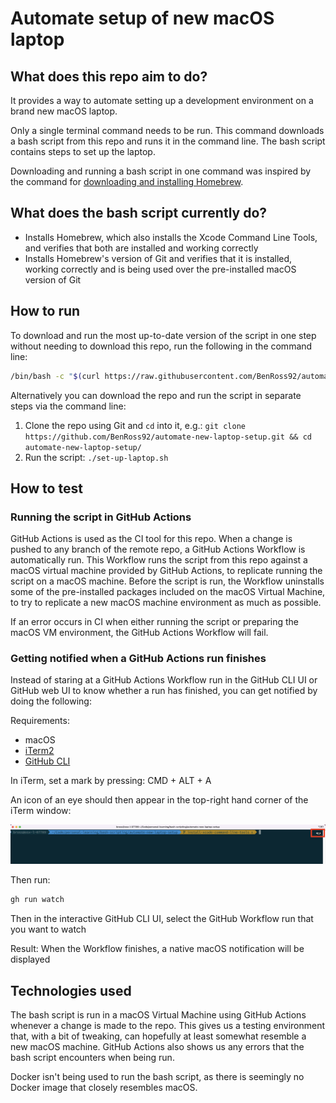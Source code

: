 # Automate setup of new macOS laptop

## What does this repo aim to do?

It provides a way to automate setting up a development environment on a brand new macOS laptop.

Only a single terminal command needs to be run. This command downloads a bash script from this repo and runs it in the command line. The bash script contains steps to set up the laptop.

Downloading and running a bash script in one command was inspired by the command for [downloading and installing Homebrew](https://brew.sh/#:~:text=/bin/bash%20%2Dc%20%22%24(curl%20%2DfsSL%20https%3A//raw.githubusercontent.com/Homebrew/install/HEAD/install.sh)%22).

## What does the bash script currently do?

* Installs Homebrew, which also installs the Xcode Command Line Tools, and verifies that both are installed and working correctly
* Installs Homebrew's version of Git and verifies that it is installed, working correctly and is being used over the pre-installed macOS version of Git

## How to run

To download and run the most up-to-date version of the script in one step without needing to download this repo, run the following in the command line:

```bash
/bin/bash -c "$(curl https://raw.githubusercontent.com/BenRoss92/automate-new-laptop-setup/main/set-up-laptop.sh)"
```

Alternatively you can download the repo and run the script in separate steps via the command line:

1. Clone the repo using Git and `cd` into it, e.g.: `git clone https://github.com/BenRoss92/automate-new-laptop-setup.git && cd automate-new-laptop-setup/`
2. Run the script: `./set-up-laptop.sh`

## How to test

### Running the script in GitHub Actions

GitHub Actions is used as the CI tool for this repo. When a change is pushed to any branch of the remote repo, a GitHub Actions Workflow is automatically run. This Workflow runs the script from this repo against a macOS virtual machine provided by GitHub Actions, to replicate running the script on a macOS machine. Before the script is run, the Workflow uninstalls some of the pre-installed packages included on the macOS Virtual Machine, to try to replicate a new macOS machine environment as much as possible.

If an error occurs in CI when either running the script or preparing the macOS VM environment, the GitHub Actions Workflow will fail.

### Getting notified when a GitHub Actions run finishes

Instead of staring at a GitHub Actions Workflow run in the GitHub CLI UI or GitHub web UI to know whether a run has finished, you can get notified by doing the following:

Requirements:

* macOS
* [iTerm2](https://iterm2.com/)
* [GitHub CLI](https://cli.github.com/)

In iTerm, set a mark by pressing: CMD + ALT + A

An icon of an eye should then appear in the top-right hand corner of the iTerm window:

![iTerm mark](/docs-images/Screenshot%202023-05-25%20at%2011.37.12.png)

Then run:

```bash
gh run watch
```

Then in the interactive GitHub CLI UI, select the GitHub Workflow run that you want to watch

Result: When the Workflow finishes, a native macOS notification will be displayed

## Technologies used

The bash script is run in a macOS Virtual Machine using GitHub Actions whenever a change is made to the repo. This gives us a testing environment that, with a bit of tweaking, can hopefully at least somewhat resemble a new macOS machine. GitHub Actions also shows us any errors that the bash script encounters when being run.

Docker isn't being used to run the bash script, as there is seemingly no Docker image that closely resembles macOS.
